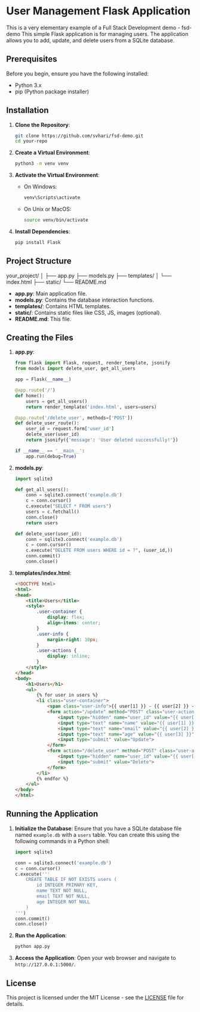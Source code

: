 # User Management Flask Application
This is  a very elementary example of a Full Stack Development demo - fsd-demo
This simple Flask application is for managing users. The application allows you to add, update, and delete users from a SQLite database.

## Prerequisites

Before you begin, ensure you have the following installed:
- Python 3.x
- pip (Python package installer)

## Installation

1. **Clone the Repository**:
    ```bash
    git clone https://github.com/svhari/fsd-demo.git
    cd your-repo
    ```

2. **Create a Virtual Environment**:
    ```bash
    python3 -m venv venv
    ```

3. **Activate the Virtual Environment**:
    - On Windows:
        ```bash
        venv\Scripts\activate
        ```
    - On Unix or MacOS:
        ```bash
        source venv/bin/activate
        ```

4. **Install Dependencies**:
    ```bash
    pip install Flask
    ```

## Project Structure

your_project/ │ 
├── app.py
├── models.py
├── templates/ 
│ └── index.html
├── static/ 
└── README.md



- **app.py**: Main application file.
- **models.py**: Contains the database interaction functions.
- **templates/**: Contains HTML templates.
- **static/**: Contains static files like CSS, JS, images (optional).
- **README.md**: This file.

## Creating the Files

1. **app.py**:
    ```python
    from flask import Flask, request, render_template, jsonify
    from models import delete_user, get_all_users

    app = Flask(__name__)

    @app.route('/')
    def home():
        users = get_all_users()
        return render_template('index.html', users=users)

    @app.route('/delete_user', methods=['POST'])
    def delete_user_route():
        user_id = request.form['user_id']
        delete_user(user_id)
        return jsonify({'message': 'User deleted successfully!'})

    if __name__ == '__main__':
        app.run(debug=True)
    ```

2. **models.py**:
    ```python
    import sqlite3

    def get_all_users():
        conn = sqlite3.connect('example.db')
        c = conn.cursor()
        c.execute("SELECT * FROM users")
        users = c.fetchall()
        conn.close()
        return users

    def delete_user(user_id):
        conn = sqlite3.connect('example.db')
        c = conn.cursor()
        c.execute("DELETE FROM users WHERE id = ?", (user_id,))
        conn.commit()
        conn.close()
    ```

3. **templates/index.html**:
    ```html
    <!DOCTYPE html>
    <html>
    <head>
        <title>Users</title>
        <style>
            .user-container {
                display: flex;
                align-items: center;
            }
            .user-info {
                margin-right: 10px;
            }
            .user-actions {
                display: inline;
            }
        </style>
    </head>
    <body>
        <h1>Users</h1>
        <ul>
            {% for user in users %}
            <li class="user-container">
                <span class="user-info">{{ user[1] }} - {{ user[2] }} - {{ user[3] }}</span>
                <form action="/update" method="POST" class="user-actions">
                    <input type="hidden" name="user_id" value="{{ user[0] }}">
                    <input type="text" name="name" value="{{ user[1] }}">
                    <input type="text" name="email" value="{{ user[2] }}">
                    <input type="text" name="age" value="{{ user[3] }}">
                    <input type="submit" value="Update">
                </form>
                <form action="/delete_user" method="POST" class="user-actions">
                    <input type="hidden" name="user_id" value="{{ user[0] }}">
                    <input type="submit" value="Delete">
                </form>
            </li>
            {% endfor %}
        </ul>
    </body>
    </html>
    ```

## Running the Application

1. **Initialize the Database**:
    Ensure that you have a SQLite database file named `example.db` with a `users` table. You can create this using the following commands in a Python shell:

    ```python
    import sqlite3

    conn = sqlite3.connect('example.db')
    c = conn.cursor()
    c.execute('''
        CREATE TABLE IF NOT EXISTS users (
            id INTEGER PRIMARY KEY,
            name TEXT NOT NULL,
            email TEXT NOT NULL,
            age INTEGER NOT NULL
        )
    ''')
    conn.commit()
    conn.close()
    ```

2. **Run the Application**:
    ```bash
    python app.py
    ```

3. **Access the Application**:
    Open your web browser and navigate to `http://127.0.0.1:5000/`.

## License

This project is licensed under the MIT License - see the [LICENSE](LICENSE) file for details.

